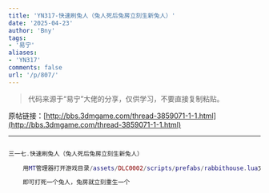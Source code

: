 ```yaml
---
title: 'YN317-快速刷兔人（兔人死后兔房立刻生新兔人）'
date: '2025-04-23'
author: 'Bny'
tags:
- '易宁'
aliases:
- 'YN317'
comments: false
url: '/p/807/'
---
```


> 代码来源于“易宁”大佬的分享，仅供学习，不要直接复制粘贴。

原帖链接：[http://bbs.3dmgame.com/thread-3859071-1-1.html](http://bbs.3dmgame.com/thread-3859071-1-1.html)

---

```lua  

三一七.快速刷兔人（兔人死后兔房立刻生新兔人）

	用MT管理器打开游戏目录/assets/DLC0002/scripts/prefabs/rabbithouse.lua文件，将inst.components.spawner:Configure( "bunnyman", TUNING.TOTAL_DAY_TIME)替换为inst.components.spawner:Configure( "bunnyman", TUNING.TOTAL_DAY_TIME*0)

	即可打死一个兔人，兔房就立刻重生一个

```  

